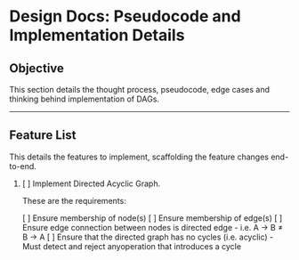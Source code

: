 # Design Docs: Pseudocode and Implementation Details

## Objective

This section details the thought process, pseudocode, edge cases and thinking behind implementation of DAGs. 

---

## Feature List

This details the features to implement, scaffolding the feature changes end-to-end. 

1. [ ] Implement Directed Acyclic Graph. 

    These are the requirements:

    [ ] Ensure membership of node(s)
    [ ] Ensure membership of edge(s)
    [ ] Ensure edge connection between nodes is directed edge
        - i.e. A → B ≠ B → A
    [ ] Ensure that the directed graph has no cycles (i.e. acyclic)
        - Must detect and reject anyoperation that introduces a cycle

